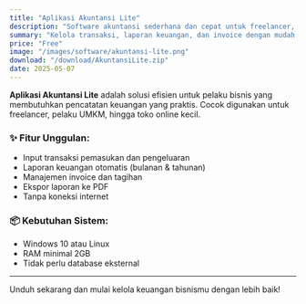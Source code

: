 ```yaml
---
title: "Aplikasi Akuntansi Lite"
description: "Software akuntansi sederhana dan cepat untuk freelancer, UKM, atau bisnis kecil."
summary: "Kelola transaksi, laporan keuangan, dan invoice dengan mudah. Ringan dan tanpa instalasi rumit."
price: "Free"
image: "/images/software/akuntansi-lite.png"
download: "/download/AkuntansiLite.zip"
date: 2025-05-07
---
```


**Aplikasi Akuntansi Lite** adalah solusi efisien untuk pelaku bisnis yang membutuhkan pencatatan keuangan yang praktis. Cocok digunakan untuk freelancer, pelaku UMKM, hingga toko online kecil.

### ✨ Fitur Unggulan:

- Input transaksi pemasukan dan pengeluaran
- Laporan keuangan otomatis (bulanan & tahunan)
- Manajemen invoice dan tagihan
- Ekspor laporan ke PDF
- Tanpa koneksi internet

### 📦 Kebutuhan Sistem:

- Windows 10 atau Linux
- RAM minimal 2GB
- Tidak perlu database eksternal

---

Unduh sekarang dan mulai kelola keuangan bisnismu dengan lebih baik!
